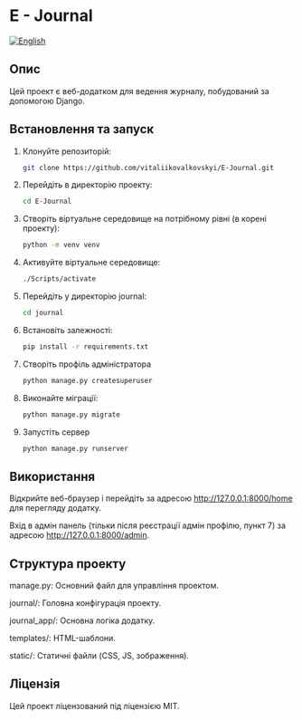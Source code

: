 # E - Journal

[![English](https://img.shields.io/badge/Language-English-green)](README_en.md)

## Опис

Цей проект є веб-додатком для ведення журналу, побудований за допомогою Django.


## Встановлення та запуск


1. Клонуйте репозиторій:
   ```bash
   git clone https://github.com/vitaliikovalkovskyi/E-Journal.git

2. Перейдіть в директорію проекту:
   ```bash
   cd E-Journal

3. Створіть віртуальне середовище на потрібному рівні (в корені проекту):
   ```bash
   python -m venv venv

4. Активуйте віртуальне середовище:
   ```bash
   ./Scripts/activate

5. Перейдіть у директорію journal:
   ```bash
   cd journal

6. Встановіть залежності:
   ```bash
   pip install -r requirements.txt
   
7. Створіть профіль адміністратора
   ```bash
   python manage.py createsuperuser
   
8. Виконайте міграції:
   ```bash
   python manage.py migrate

9. Запустіть сервер
   ```bash
   python manage.py runserver

## Використання
Відкрийте веб-браузер і перейдіть за адресою http://127.0.0.1:8000/home для перегляду додатку.

Вхід в адмін панель (тільки після реєстрації адмін профілю, пункт 7) за адресою http://127.0.0.1:8000/admin.
## Структура проекту
manage.py: Основний файл для управління проектом.

journal/: Головна конфігурація проекту.

journal_app/: Основна логіка додатку.

templates/: HTML-шаблони.

static/: Статичні файли (CSS, JS, зображення).

## Ліцензія
Цей проект ліцензований під ліцензією MIT.
